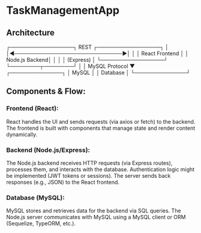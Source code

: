 # TaskManagementApp
## Architecture

┌─────────────────┐         REST                  ┌─────────────────┐
│                 │◄─────────────────────────────►│                 │
│  React Frontend │                               │  Node.js Backend│
│                 │                               │  (Express)      │
└─────────────────┘                               └────────┬────────┘
                                                           │
                                                           │ MySQL Protocol
                                                           ▼
                                                    ┌──────────────┐
                                                    │   MySQL      │
                                                    │   Database   │
                                                    └──────────────┘

## Components & Flow:
### Frontend (React):

React handles the UI and sends requests (via axios or fetch) to the backend.
The frontend is built with components that manage state and render content dynamically.

### Backend (Node.js/Express):

The Node.js backend receives HTTP requests (via Express routes), processes them, and interacts with the database.
Authentication logic might be implemented (JWT tokens or sessions).
The server sends back responses (e.g., JSON) to the React frontend.

### Database (MySQL):

MySQL stores and retrieves data for the backend via SQL queries.
The Node.js server communicates with MySQL using a MySQL client or ORM (Sequelize, TypeORM, etc.).
